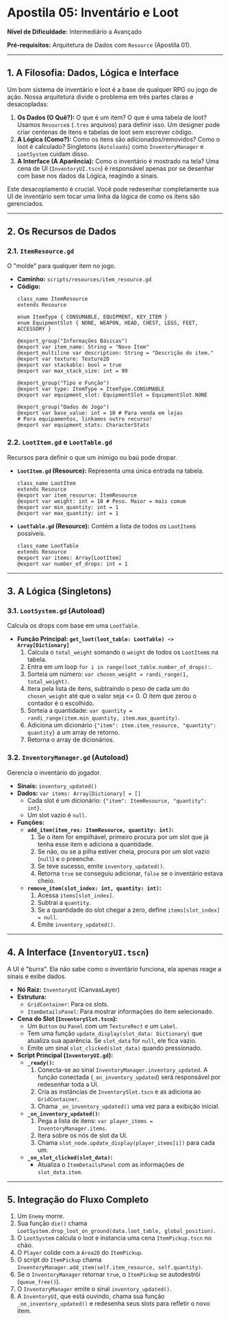 # Apostila 05: Inventário e Loot

**Nível de Dificuldade:** Intermediário a Avançado

**Pré-requisitos:** Arquitetura de Dados com `Resource` (Apostila 01).

---

## 1. A Filosofia: Dados, Lógica e Interface

Um bom sistema de inventário e loot é a base de qualquer RPG ou jogo de ação. Nossa arquitetura divide o problema em três partes claras e desacopladas:

1.  **Os Dados (O Quê?):** O que é um item? O que é uma tabela de loot? Usamos `Resource`s (`.tres` arquivos) para definir isso. Um designer pode criar centenas de itens e tabelas de loot sem escrever código.
2.  **A Lógica (Como?):** Como os itens são adicionados/removidos? Como o loot é calculado? Singletons (`Autoloads`) como `InventoryManager` e `LootSystem` cuidam disso.
3.  **A Interface (A Aparência):** Como o inventário é mostrado na tela? Uma cena de UI (`InventoryUI.tscn`) é responsável apenas por se desenhar com base nos dados da Lógica, reagindo a sinais.

Este desacoplamento é crucial. Você pode redesenhar completamente sua UI de inventário sem tocar uma linha da lógica de como os itens são gerenciados.

---

## 2. Os Recursos de Dados

### 2.1. `ItemResource.gd`

O "molde" para qualquer item no jogo.

-   **Caminho:** `scripts/resources/item_resource.gd`
-   **Código:**
    ```gdscript
    class_name ItemResource
    extends Resource

    enum ItemType { CONSUMABLE, EQUIPMENT, KEY_ITEM }
    enum EquipmentSlot { NONE, WEAPON, HEAD, CHEST, LEGS, FEET, ACCESSORY }

    @export_group("Informações Básicas")
    @export var item_name: String = "Novo Item"
    @export_multiline var description: String = "Descrição do item."
    @export var texture: Texture2D
    @export var stackable: bool = true
    @export var max_stack_size: int = 99

    @export_group("Tipo e Função")
    @export var type: ItemType = ItemType.CONSUMABLE
    @export var equipment_slot: EquipmentSlot = EquipmentSlot.NONE
    
    @export_group("Dados de Jogo")
    @export var base_value: int = 10 # Para venda em lojas
    # Para equipamentos, linkamos outro recurso!
    @export var equipment_stats: CharacterStats 
    ```

### 2.2. `LootItem.gd` e `LootTable.gd`

Recursos para definir o que um inimigo ou baú pode dropar.

-   **`LootItem.gd` (Resource):** Representa uma única entrada na tabela.
    ```gdscript
    class_name LootItem
    extends Resource
    @export var item_resource: ItemResource
    @export var weight: int = 10 # Peso. Maior = mais comum
    @export var min_quantity: int = 1
    @export var max_quantity: int = 1
    ```
-   **`LootTable.gd` (Resource):** Contém a lista de todos os `LootItem`s possíveis.
    ```gdscript
    class_name LootTable
    extends Resource
    @export var items: Array[LootItem]
    @export var number_of_drops: int = 1
    ```

---

## 3. A Lógica (Singletons)

### 3.1. `LootSystem.gd` (Autoload)

Calcula os drops com base em uma `LootTable`.

-   **Função Principal: `get_loot(loot_table: LootTable) -> Array[Dictionary]`**
    1.  Calcula o `total_weight` somando o `weight` de todos os `LootItem`s na tabela.
    2.  Entra em um loop `for i in range(loot_table.number_of_drops):`.
    3.  Sorteia um número: `var chosen_weight = randi_range(1, total_weight)`.
    4.  Itera pela lista de itens, subtraindo o peso de cada um do `chosen_weight` até que o valor seja <= 0. O item que zerou o contador é o escolhido.
    5.  Sorteia a quantidade: `var quantity = randi_range(item.min_quantity, item.max_quantity)`.
    6.  Adiciona um dicionário `{"item": item.item_resource, "quantity": quantity}` a um array de retorno.
    7.  Retorna o array de dicionários.

### 3.2. `InventoryManager.gd` (Autoload)

Gerencia o inventário do jogador.

-   **Sinais:** `inventory_updated()`
-   **Dados:** `var items: Array[Dictionary] = []`
    -   Cada slot é um dicionário: `{"item": ItemResource, "quantity": int}`.
    -   Um slot vazio é `null`.
-   **Funções:**
    -   **`add_item(item_res: ItemResource, quantity: int)`:**
        1.  Se o item for empilhável, primeiro procura por um slot que já tenha esse item e adiciona a quantidade.
        2.  Se não, ou se a pilha estiver cheia, procura por um slot vazio (`null`) e o preenche.
        3.  Se teve sucesso, emite `inventory_updated()`.
        4.  Retorna `true` se conseguiu adicionar, `false` se o inventário estava cheio.
    -   **`remove_item(slot_index: int, quantity: int)`:**
        1.  Acessa `items[slot_index]`.
        2.  Subtrai a `quantity`.
        3.  Se a quantidade do slot chegar a zero, define `items[slot_index] = null`.
        4.  Emite `inventory_updated()`.

---

## 4. A Interface (`InventoryUI.tscn`)

A UI é "burra". Ela não sabe como o inventário funciona, ela apenas reage a sinais e exibe dados.

-   **Nó Raiz:** `InventoryUI` (CanvasLayer)
-   **Estrutura:**
    -   `GridContainer`: Para os slots.
    -   `ItemDetailsPanel`: Para mostrar informações do item selecionado.
-   **Cena do Slot (`InventorySlot.tscn`):**
    -   Um `Button` ou `Panel` com um `TextureRect` e um `Label`.
    -   Tem uma função `update_display(slot_data: Dictionary)` que atualiza sua aparência. Se `slot_data` for `null`, ele fica vazio.
    -   Emite um sinal `slot_clicked(slot_data)` quando pressionado.
-   **Script Principal (`InventoryUI.gd`):**
    -   **`_ready()`:**
        1.  Conecta-se ao sinal `InventoryManager.inventory_updated`. A função conectada (`_on_inventory_updated`) será responsável por redesenhar toda a UI.
        2.  Cria as instâncias de `InventorySlot.tscn` e as adiciona ao `GridContainer`.
        3.  Chama `_on_inventory_updated()` uma vez para a exibição inicial.
    -   **`_on_inventory_updated()`:**
        1.  Pega a lista de itens: `var player_items = InventoryManager.items`.
        2.  Itera sobre os nós de slot da UI.
        3.  Chama `slot_node.update_display(player_items[i])` para cada um.
    -   **`_on_slot_clicked(slot_data)`:**
        -   Atualiza o `ItemDetailsPanel` com as informações de `slot_data.item`.

---

## 5. Integração do Fluxo Completo

1.  Um `Enemy` morre.
2.  Sua função `die()` chama `LootSystem.drop_loot_on_ground(data.loot_table, global_position)`.
3.  O `LootSystem` calcula o loot e instancia uma cena `ItemPickup.tscn` no chão.
4.  O `Player` colide com a `Area2D` do `ItemPickup`.
5.  O script do `ItemPickup` chama `InventoryManager.add_item(self.item_resource, self.quantity)`.
6.  Se o `InventoryManager` retornar `true`, o `ItemPickup` se autodestrói (`queue_free()`).
7.  O `InventoryManager` emite o sinal `inventory_updated()`.
8.  A `InventoryUI`, que está ouvindo, chama sua função `_on_inventory_updated()` e redesenha seus slots para refletir o novo item.
